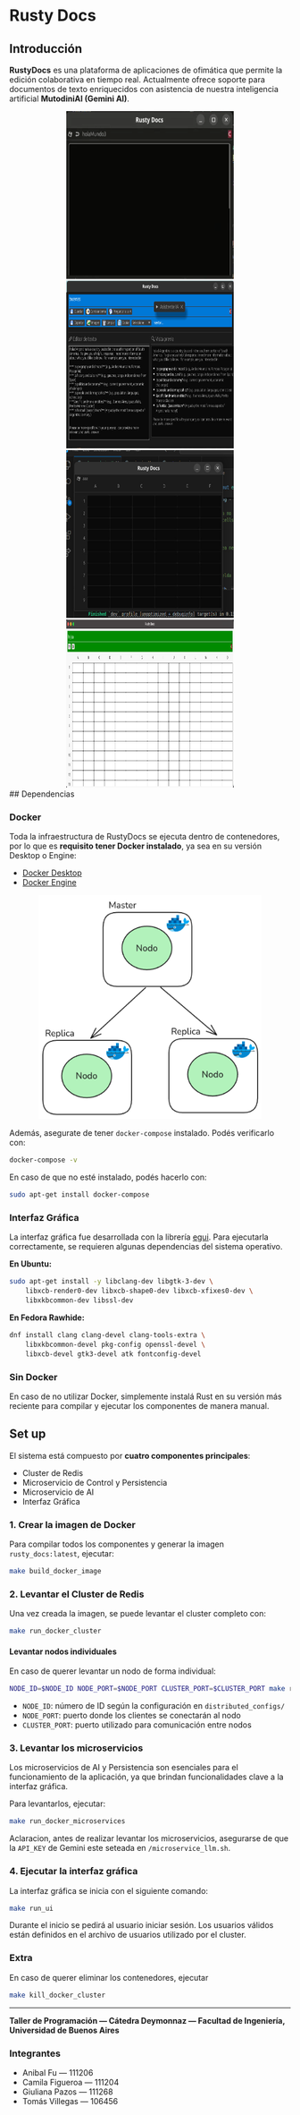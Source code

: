 # Rusty Docs

## Introducción

**RustyDocs** es una plataforma de aplicaciones de ofimática que permite la edición colaborativa en tiempo real. Actualmente ofrece soporte para documentos de texto enriquecidos con asistencia de nuestra inteligencia artificial **MutodiniAI (Gemini AI)**.

<div align="center">
    <img src="docs/images/beforeDocsUi.png" width="300" height="300">
    <img src="docs/images/afterDocsUi.jpeg" width="300" height="300">
</div>

<div align="center">
    <img src="docs/images/beforeExcelUi.jpeg" width="300" height="300">
    <img src="docs/images/afterExcelUi.jpeg" width="300" height="300">
</div>
## Dependencias

### Docker

Toda la infraestructura de RustyDocs se ejecuta dentro de contenedores, por lo que es **requisito tener Docker instalado**, ya sea en su versión Desktop o Engine:

- [Docker Desktop](https://docs.docker.com/desktop/)
- [Docker Engine](https://docs.docker.com/engine/)

<div style="text-align:center">
    <img src="docs/images/docker.png" width="400" height="400"/>
</div>

Además, asegurate de tener `docker-compose` instalado. Podés verificarlo con:

```bash
docker-compose -v
```

En caso de que no esté instalado, podés hacerlo con:

```bash
sudo apt-get install docker-compose
```

### Interfaz Gráfica

La interfaz gráfica fue desarrollada con la librería [egui](https://github.com/emilk/egui). Para ejecutarla correctamente, se requieren algunas dependencias del sistema operativo.

**En Ubuntu:**

```bash
sudo apt-get install -y libclang-dev libgtk-3-dev \
    libxcb-render0-dev libxcb-shape0-dev libxcb-xfixes0-dev \
    libxkbcommon-dev libssl-dev
```

**En Fedora Rawhide:**

```bash
dnf install clang clang-devel clang-tools-extra \
    libxkbcommon-devel pkg-config openssl-devel \
    libxcb-devel gtk3-devel atk fontconfig-devel
```

### Sin Docker

En caso de no utilizar Docker, simplemente instalá Rust en su versión más reciente para compilar y ejecutar los componentes de manera manual.

## Set up

El sistema está compuesto por **cuatro componentes principales**:

- Cluster de Redis  
- Microservicio de Control y Persistencia  
- Microservicio de AI  
- Interfaz Gráfica

### 1. Crear la imagen de Docker

Para compilar todos los componentes y generar la imagen `rusty_docs:latest`, ejecutar:

```bash
make build_docker_image
```

### 2. Levantar el Cluster de Redis

Una vez creada la imagen, se puede levantar el cluster completo con:

```bash
make run_docker_cluster
```

#### Levantar nodos individuales

En caso de querer levantar un nodo de forma individual:

```bash
NODE_ID=$NODE_ID NODE_PORT=$NODE_PORT CLUSTER_PORT=$CLUSTER_PORT make run_docker_single_node
```

- `NODE_ID`: número de ID según la configuración en `distributed_configs/`  
- `NODE_PORT`: puerto donde los clientes se conectarán al nodo  
- `CLUSTER_PORT`: puerto utilizado para comunicación entre nodos

### 3. Levantar los microservicios

Los microservicios de AI y Persistencia son esenciales para el funcionamiento de la aplicación, ya que brindan funcionalidades clave a la interfaz gráfica.

Para levantarlos, ejecutar:

```bash
make run_docker_microservices
```

Aclaracion, antes de realizar levantar los microservicios, asegurarse de que la `API_KEY` de Gemini este seteada en `/microservice_llm.sh`.

### 4. Ejecutar la interfaz gráfica

La interfaz gráfica se inicia con el siguiente comando:

```bash
make run_ui
```

Durante el inicio se pedirá al usuario iniciar sesión. Los usuarios válidos están definidos en el archivo de usuarios utilizado por el cluster.

### Extra

En caso de querer eliminar los contenedores, ejecutar

```bash
make kill_docker_cluster
```

---

**Taller de Programación — Cátedra Deymonnaz — Facultad de Ingeniería, Universidad de Buenos Aires**

### Integrantes

- Anibal Fu — 111206  
- Camila Figueroa — 111204  
- Giuliana Pazos — 111268  
- Tomás Villegas — 106456
